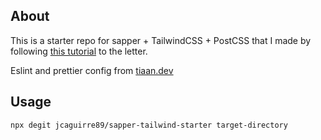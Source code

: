 ## About

This is a starter repo for sapper + TailwindCSS + PostCSS that I made by following [this tutorial](https://codechips.me/sapper-with-postcss-and-tailwind/) to the letter.

Eslint and prettier config from [tiaan.dev](https://tiaan.dev/posts/eslint-and-prettier-setup-for-sapper/)

## Usage

```bash
npx degit jcaguirre89/sapper-tailwind-starter target-directory
```
